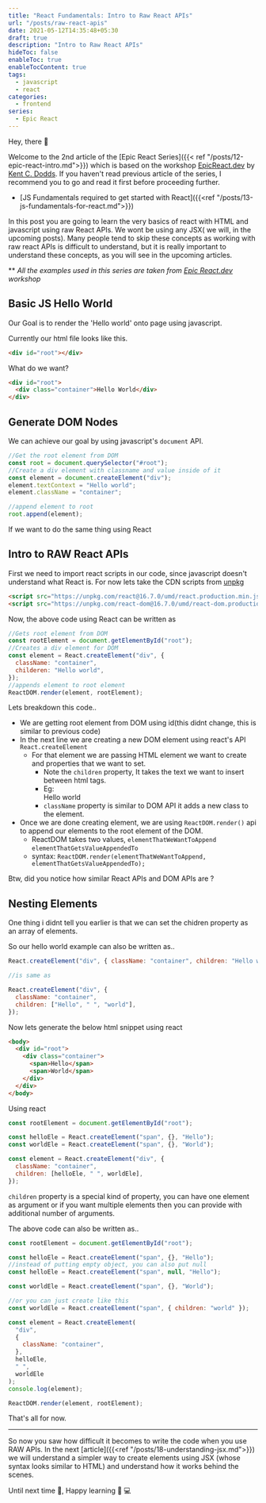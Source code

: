 ```yaml
---
title: "React Fundamentals: Intro to Raw React APIs"
url: "/posts/raw-react-apis"
date: 2021-05-12T14:35:48+05:30
draft: true
description: "Intro to Raw React APIs"
hideToc: false
enableToc: true
enableTocContent: true
tags:
  - javascript
  - react
categories:
  - frontend
series:
  - Epic React
---
```


Hey, there :wave:

Welcome to the 2nd article of the [Epic React Series]({{< ref "/posts/12-epic-react-intro.md">}}) which is based on the workshop [EpicReact.dev](https://epicreact.dev/) by [Kent C. Dodds](https://kentcdodds.com/). If you haven't read previous article of the series, I recommend you to go and read it first before proceeding further.

- [JS Fundamentals required to get started with React]({{<ref "/posts/13-js-fundamentals-for-react.md">}})

In this post you are going to learn the very basics of react with HTML and javascript using raw React APIs. We wont be using any JSX( we will, in the upcoming posts). Many people tend to skip these concepts as working with raw react APIs is difficult to understand, but it is really important to understand these concepts, as you will see in the upcoming articles.

\*\* _All the examples used in this series are taken from [Epic React.dev](https://epicreact.dev/) workshop_

## Basic JS Hello World

Our Goal is to render the 'Hello world' onto page using javascript.

Currently our html file looks like this.

```html
<div id="root"></div>
```

What do we want?

```html
<div id="root">
  <div class="container">Hello World</div>
</div>
```

## Generate DOM Nodes

We can achieve our goal by using javascript's `document` API.

```js
//Get the root element from DOM
const root = document.querySelector("#root");
//Create a div element with classname and value inside of it
const element = document.createElement("div");
element.textContext = "Hello world";
element.className = "container";

//append element to root
root.append(element);
```

If we want to do the same thing using React

## Intro to RAW React APIs

First we need to import react scripts in our code, since javascript doesn't understand what React is. For now lets take the CDN scripts from [unpkg](https://unpkg.com/)

```html
<script src="https://unpkg.com/react@16.7.0/umd/react.production.min.js"></script>
<script src="https://unpkg.com/react-dom@16.7.0/umd/react-dom.production.min.js"></script>
```

Now, the above code using React can be written as

```js
//Gets root element from DOM
const rootElement = document.getElementById("root");
//Creates a div element for DOM
const element = React.createElement("div", {
  className: "container",
  childeren: "Hello world",
});
//appends element to root element
ReactDOM.render(element, rootElement);
```

Lets breakdown this code..

- We are getting root element from DOM using id(this didnt change, this is similar to previous code)
- In the next line we are creating a new DOM element using react's API `React.createElement`
  - For that element we are passing HTML element we want to create and properties that we want to set.
    - Note the `children` property, It takes the text we want to insert between html tags.
    - Eg: <div>Hello world</div>
    - `className` property is similar to DOM API it adds a new class to the element.
- Once we are done creating element, we are using `ReactDOM.render()` api to append our elements to the root element of the DOM.
  - ReactDOM takes two values, `elementThatWeWantToAppend` `elementThatGetsValueAppendedTo`
  - syntax: `ReactDOM.render(elementThatWeWantToAppend, elementThatGetsValueAppendedTo);`

Btw, did you notice how similar React APIs and DOM APIs are ?

## Nesting Elements

One thing i didnt tell you earlier is that we can set the chidren property as an array of elements.

So our hello world example can also be written as..

```js
React.createElement("div", { className: "container", children: "Hello world" });

//is same as

React.createElement("div", {
  className: "container",
  children: ["Hello", " ", "world"],
});
```

Now lets generate the below html snippet using react

```html
<body>
  <div id="root">
    <div class="container">
      <span>Hello</span>
      <span>World</span>
    </div>
  </div>
</body>
```

Using react

```js
const rootElement = document.getElementById("root");

const helloEle = React.createElement("span", {}, "Hello");
const worldEle = React.createElement("span", {}, "World");

const element = React.createElement("div", {
  className: "container",
  children: [helloEle, " ", worldEle],
});
```

`children` property is a special kind of property, you can have one element as argument or if you want multiple elements then you can provide with additional number of arguments.

The above code can also be written as..

```js
const rootElement = document.getElementById("root");

const helloEle = React.createElement("span", {}, "Hello");
//instead of putting empty object, you can also put null
const helloEle = React.createElement("span", null, "Hello");

const worldEle = React.createElement("span", {}, "World");

//or you can just create like this
const worldEle = React.createElement("span", { children: "world" });

const element = React.createElement(
  "div",
  {
    className: "container",
  },
  helloEle,
  " ",
  worldEle
);
console.log(element);

ReactDOM.render(element, rootElement);
```

That's all for now.

---

So now you saw how difficult it becomes to write the code when you use RAW APIs. In the next [article]({{<ref "/posts/18-understanding-jsx.md">}}) we will understand a simpler way to create elements using JSX (whose syntax looks similar to HTML) and understand how it works behind the scenes.

Until next time :wave:, Happy learning :tada: :computer:

